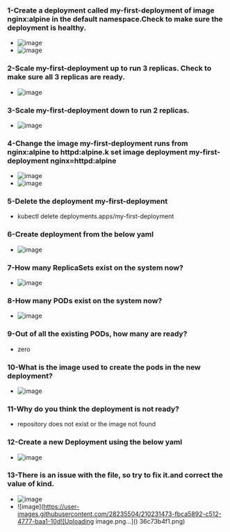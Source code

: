 ### 1-Create a deployment called my-first-deployment of image nginx:alpine in the default namespace.Check to make sure the deployment is healthy.
- ![image](https://user-images.githubusercontent.com/28235504/210227477-6c845a29-6439-4bda-ac2a-30c2f98ca448.png)
- ![image](https://user-images.githubusercontent.com/28235504/210227279-ea02506b-68dd-4926-8c8e-46619a873341.png)

### 2-Scale my-first-deployment up to run 3 replicas. Check to make sure all 3 replicas are ready.
- ![image](https://user-images.githubusercontent.com/28235504/210227543-f1126370-d45e-4108-b2b1-ee934c8d09a5.png)

### 3-Scale my-first-deployment down to run 2 replicas.
- ![image](https://user-images.githubusercontent.com/28235504/210227730-590dbeaa-e981-4cd2-9e7a-791c29e198c9.png)

### 4-Change the image my-first-deployment runs from nginx:alpine to httpd:alpine.k set image deployment my-first-deployment nginx=httpd:alpine
- ![image](https://user-images.githubusercontent.com/28235504/210228385-23a69624-dc37-489d-b96f-931d727e1468.png)
- ![image](https://user-images.githubusercontent.com/28235504/210228219-3dfd9e72-6058-4a51-b6ee-56772c88d820.png)

### 5-Delete the deployment my-first-deployment
- kubectl delete deployments.apps/my-first-deployment 

### 6-Create deployment from the below yaml
- ![image](https://user-images.githubusercontent.com/28235504/210228858-84b12dc4-60fe-42fc-ae60-142dddf05c1c.png)

### 7-How many ReplicaSets exist on the system now?
- ![image](https://user-images.githubusercontent.com/28235504/210229114-e37107db-8c83-43f2-8f21-2838b532968c.png)

### 8-How many PODs exist on the system now?
- ![image](https://user-images.githubusercontent.com/28235504/210229321-b6295505-05eb-4bc1-baab-e97639172459.png)

### 9-Out of all the existing PODs, how many are ready?
- zero 
 
### 10-What is the image used to create the pods in the new deployment?
- ![image](https://user-images.githubusercontent.com/28235504/210228858-84b12dc4-60fe-42fc-ae60-142dddf05c1c.png)

### 11-Why do you think the deployment is not ready?
- repository does not exist or the image not found

### 12-Create a new Deployment using the below yaml 
- ![image](https://user-images.githubusercontent.com/28235504/210230414-b6e5fafc-79c4-4795-9f6b-d7e5efe5c5ee.png)

### 13-There is an issue with the file, so try to fix it.and correct the value of kind.
- ![image](https://user-images.githubusercontent.com/28235504/210231815-5ce1ebc6-2adf-4f40-bfab-1d8b9d43206a.png)
- ![image](https://user-images.githubusercontent.com/28235504/210231473-fbca5892-c512-4777-baa1-10d![Uploading image.png…]()
36c73b4f1.png)
